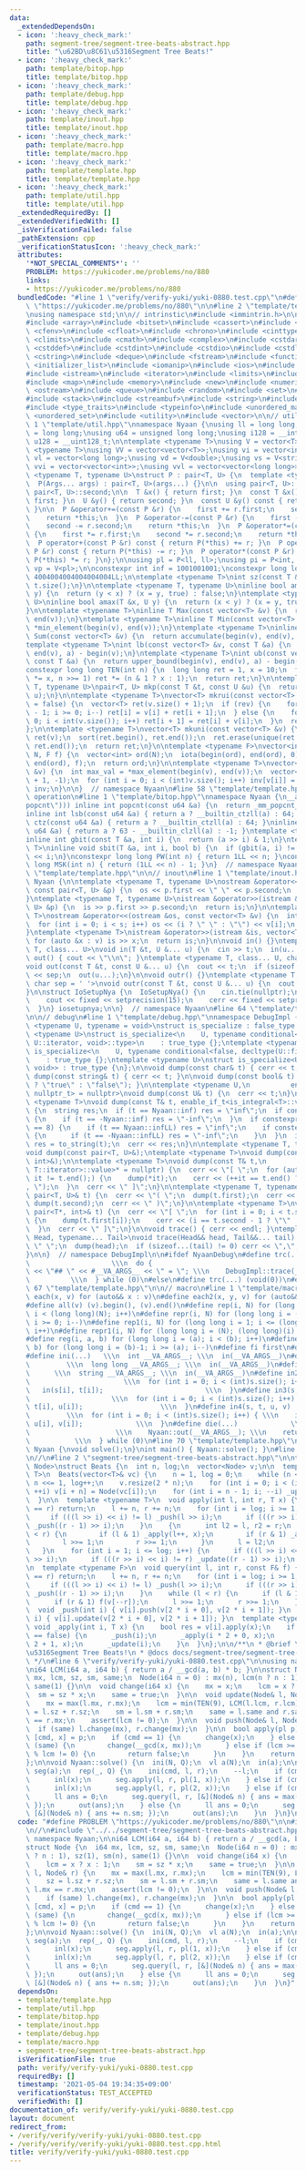 ```yaml
---
data:
  _extendedDependsOn:
  - icon: ':heavy_check_mark:'
    path: segment-tree/segment-tree-beats-abstract.hpp
    title: "\u62BD\u8C61\u5316Segment Tree Beats!"
  - icon: ':heavy_check_mark:'
    path: template/bitop.hpp
    title: template/bitop.hpp
  - icon: ':heavy_check_mark:'
    path: template/debug.hpp
    title: template/debug.hpp
  - icon: ':heavy_check_mark:'
    path: template/inout.hpp
    title: template/inout.hpp
  - icon: ':heavy_check_mark:'
    path: template/macro.hpp
    title: template/macro.hpp
  - icon: ':heavy_check_mark:'
    path: template/template.hpp
    title: template/template.hpp
  - icon: ':heavy_check_mark:'
    path: template/util.hpp
    title: template/util.hpp
  _extendedRequiredBy: []
  _extendedVerifiedWith: []
  _isVerificationFailed: false
  _pathExtension: cpp
  _verificationStatusIcon: ':heavy_check_mark:'
  attributes:
    '*NOT_SPECIAL_COMMENTS*': ''
    PROBLEM: https://yukicoder.me/problems/no/880
    links:
    - https://yukicoder.me/problems/no/880
  bundledCode: "#line 1 \"verify/verify-yuki/yuki-0880.test.cpp\"\n#define PROBLEM\
    \ \"https://yukicoder.me/problems/no/880\"\n\n#line 2 \"template/template.hpp\"\
    \nusing namespace std;\n\n// intrinstic\n#include <immintrin.h>\n\n#include <algorithm>\n\
    #include <array>\n#include <bitset>\n#include <cassert>\n#include <cctype>\n#include\
    \ <cfenv>\n#include <cfloat>\n#include <chrono>\n#include <cinttypes>\n#include\
    \ <climits>\n#include <cmath>\n#include <complex>\n#include <cstdarg>\n#include\
    \ <cstddef>\n#include <cstdint>\n#include <cstdio>\n#include <cstdlib>\n#include\
    \ <cstring>\n#include <deque>\n#include <fstream>\n#include <functional>\n#include\
    \ <initializer_list>\n#include <iomanip>\n#include <ios>\n#include <iostream>\n\
    #include <istream>\n#include <iterator>\n#include <limits>\n#include <list>\n\
    #include <map>\n#include <memory>\n#include <new>\n#include <numeric>\n#include\
    \ <ostream>\n#include <queue>\n#include <random>\n#include <set>\n#include <sstream>\n\
    #include <stack>\n#include <streambuf>\n#include <string>\n#include <tuple>\n\
    #include <type_traits>\n#include <typeinfo>\n#include <unordered_map>\n#include\
    \ <unordered_set>\n#include <utility>\n#include <vector>\n\n// utility\n#line\
    \ 1 \"template/util.hpp\"\nnamespace Nyaan {\nusing ll = long long;\nusing i64\
    \ = long long;\nusing u64 = unsigned long long;\nusing i128 = __int128_t;\nusing\
    \ u128 = __uint128_t;\n\ntemplate <typename T>\nusing V = vector<T>;\ntemplate\
    \ <typename T>\nusing VV = vector<vector<T>>;\nusing vi = vector<int>;\nusing\
    \ vl = vector<long long>;\nusing vd = V<double>;\nusing vs = V<string>;\nusing\
    \ vvi = vector<vector<int>>;\nusing vvl = vector<vector<long long>>;\n\ntemplate\
    \ <typename T, typename U>\nstruct P : pair<T, U> {\n  template <typename... Args>\n\
    \  P(Args... args) : pair<T, U>(args...) {}\n\n  using pair<T, U>::first;\n  using\
    \ pair<T, U>::second;\n\n  T &x() { return first; }\n  const T &x() const { return\
    \ first; }\n  U &y() { return second; }\n  const U &y() const { return second;\
    \ }\n\n  P &operator+=(const P &r) {\n    first += r.first;\n    second += r.second;\n\
    \    return *this;\n  }\n  P &operator-=(const P &r) {\n    first -= r.first;\n\
    \    second -= r.second;\n    return *this;\n  }\n  P &operator*=(const P &r)\
    \ {\n    first *= r.first;\n    second *= r.second;\n    return *this;\n  }\n\
    \  P operator+(const P &r) const { return P(*this) += r; }\n  P operator-(const\
    \ P &r) const { return P(*this) -= r; }\n  P operator*(const P &r) const { return\
    \ P(*this) *= r; }\n};\n\nusing pl = P<ll, ll>;\nusing pi = P<int, int>;\nusing\
    \ vp = V<pl>;\n\nconstexpr int inf = 1001001001;\nconstexpr long long infLL =\
    \ 4004004004004004004LL;\n\ntemplate <typename T>\nint sz(const T &t) {\n  return\
    \ t.size();\n}\n\ntemplate <typename T, typename U>\ninline bool amin(T &x, U\
    \ y) {\n  return (y < x) ? (x = y, true) : false;\n}\ntemplate <typename T, typename\
    \ U>\ninline bool amax(T &x, U y) {\n  return (x < y) ? (x = y, true) : false;\n\
    }\n\ntemplate <typename T>\ninline T Max(const vector<T> &v) {\n  return *max_element(begin(v),\
    \ end(v));\n}\ntemplate <typename T>\ninline T Min(const vector<T> &v) {\n  return\
    \ *min_element(begin(v), end(v));\n}\ntemplate <typename T>\ninline long long\
    \ Sum(const vector<T> &v) {\n  return accumulate(begin(v), end(v), 0LL);\n}\n\n\
    template <typename T>\nint lb(const vector<T> &v, const T &a) {\n  return lower_bound(begin(v),\
    \ end(v), a) - begin(v);\n}\ntemplate <typename T>\nint ub(const vector<T> &v,\
    \ const T &a) {\n  return upper_bound(begin(v), end(v), a) - begin(v);\n}\n\n\
    constexpr long long TEN(int n) {\n  long long ret = 1, x = 10;\n  for (; n; x\
    \ *= x, n >>= 1) ret *= (n & 1 ? x : 1);\n  return ret;\n}\n\ntemplate <typename\
    \ T, typename U>\npair<T, U> mkp(const T &t, const U &u) {\n  return make_pair(t,\
    \ u);\n}\n\ntemplate <typename T>\nvector<T> mkrui(const vector<T> &v, bool rev\
    \ = false) {\n  vector<T> ret(v.size() + 1);\n  if (rev) {\n    for (int i = int(v.size())\
    \ - 1; i >= 0; i--) ret[i] = v[i] + ret[i + 1];\n  } else {\n    for (int i =\
    \ 0; i < int(v.size()); i++) ret[i + 1] = ret[i] + v[i];\n  }\n  return ret;\n\
    };\n\ntemplate <typename T>\nvector<T> mkuni(const vector<T> &v) {\n  vector<T>\
    \ ret(v);\n  sort(ret.begin(), ret.end());\n  ret.erase(unique(ret.begin(), ret.end()),\
    \ ret.end());\n  return ret;\n}\n\ntemplate <typename F>\nvector<int> mkord(int\
    \ N, F f) {\n  vector<int> ord(N);\n  iota(begin(ord), end(ord), 0);\n  sort(begin(ord),\
    \ end(ord), f);\n  return ord;\n}\n\ntemplate <typename T>\nvector<int> mkinv(vector<T>\
    \ &v) {\n  int max_val = *max_element(begin(v), end(v));\n  vector<int> inv(max_val\
    \ + 1, -1);\n  for (int i = 0; i < (int)v.size(); i++) inv[v[i]] = i;\n  return\
    \ inv;\n}\n\n}  // namespace Nyaan\n#line 58 \"template/template.hpp\"\n\n// bit\
    \ operation\n#line 1 \"template/bitop.hpp\"\nnamespace Nyaan {\n__attribute__((target(\"\
    popcnt\"))) inline int popcnt(const u64 &a) {\n  return _mm_popcnt_u64(a);\n}\n\
    inline int lsb(const u64 &a) { return a ? __builtin_ctzll(a) : 64; }\ninline int\
    \ ctz(const u64 &a) { return a ? __builtin_ctzll(a) : 64; }\ninline int msb(const\
    \ u64 &a) { return a ? 63 - __builtin_clzll(a) : -1; }\ntemplate <typename T>\n\
    inline int gbit(const T &a, int i) {\n  return (a >> i) & 1;\n}\ntemplate <typename\
    \ T>\ninline void sbit(T &a, int i, bool b) {\n  if (gbit(a, i) != b) a ^= T(1)\
    \ << i;\n}\nconstexpr long long PW(int n) { return 1LL << n; }\nconstexpr long\
    \ long MSK(int n) { return (1LL << n) - 1; }\n}  // namespace Nyaan\n#line 61\
    \ \"template/template.hpp\"\n\n// inout\n#line 1 \"template/inout.hpp\"\nnamespace\
    \ Nyaan {\n\ntemplate <typename T, typename U>\nostream &operator<<(ostream &os,\
    \ const pair<T, U> &p) {\n  os << p.first << \" \" << p.second;\n  return os;\n\
    }\ntemplate <typename T, typename U>\nistream &operator>>(istream &is, pair<T,\
    \ U> &p) {\n  is >> p.first >> p.second;\n  return is;\n}\n\ntemplate <typename\
    \ T>\nostream &operator<<(ostream &os, const vector<T> &v) {\n  int s = (int)v.size();\n\
    \  for (int i = 0; i < s; i++) os << (i ? \" \" : \"\") << v[i];\n  return os;\n\
    }\ntemplate <typename T>\nistream &operator>>(istream &is, vector<T> &v) {\n \
    \ for (auto &x : v) is >> x;\n  return is;\n}\n\nvoid in() {}\ntemplate <typename\
    \ T, class... U>\nvoid in(T &t, U &... u) {\n  cin >> t;\n  in(u...);\n}\n\nvoid\
    \ out() { cout << \"\\n\"; }\ntemplate <typename T, class... U, char sep = ' '>\n\
    void out(const T &t, const U &... u) {\n  cout << t;\n  if (sizeof...(u)) cout\
    \ << sep;\n  out(u...);\n}\n\nvoid outr() {}\ntemplate <typename T, class... U,\
    \ char sep = ' '>\nvoid outr(const T &t, const U &... u) {\n  cout << t;\n  outr(u...);\n\
    }\n\nstruct IoSetupNya {\n  IoSetupNya() {\n    cin.tie(nullptr);\n    ios::sync_with_stdio(false);\n\
    \    cout << fixed << setprecision(15);\n    cerr << fixed << setprecision(7);\n\
    \  }\n} iosetupnya;\n\n}  // namespace Nyaan\n#line 64 \"template/template.hpp\"\
    \n\n// debug\n#line 1 \"template/debug.hpp\"\nnamespace DebugImpl {\n\ntemplate\
    \ <typename U, typename = void>\nstruct is_specialize : false_type {};\ntemplate\
    \ <typename U>\nstruct is_specialize<\n    U, typename conditional<false, typename\
    \ U::iterator, void>::type>\n    : true_type {};\ntemplate <typename U>\nstruct\
    \ is_specialize<\n    U, typename conditional<false, decltype(U::first), void>::type>\n\
    \    : true_type {};\ntemplate <typename U>\nstruct is_specialize<U, enable_if_t<is_integral<U>::value,\
    \ void>> : true_type {\n};\n\nvoid dump(const char& t) { cerr << t; }\n\nvoid\
    \ dump(const string& t) { cerr << t; }\n\nvoid dump(const bool& t) { cerr << (t\
    \ ? \"true\" : \"false\"); }\n\ntemplate <typename U,\n          enable_if_t<!is_specialize<U>::value,\
    \ nullptr_t> = nullptr>\nvoid dump(const U& t) {\n  cerr << t;\n}\n\ntemplate\
    \ <typename T>\nvoid dump(const T& t, enable_if_t<is_integral<T>::value>* = nullptr)\
    \ {\n  string res;\n  if (t == Nyaan::inf) res = \"inf\";\n  if constexpr (is_signed<T>::value)\
    \ {\n    if (t == -Nyaan::inf) res = \"-inf\";\n  }\n  if constexpr (sizeof(T)\
    \ == 8) {\n    if (t == Nyaan::infLL) res = \"inf\";\n    if constexpr (is_signed<T>::value)\
    \ {\n      if (t == -Nyaan::infLL) res = \"-inf\";\n    }\n  }\n  if (res.empty())\
    \ res = to_string(t);\n  cerr << res;\n}\n\ntemplate <typename T, typename U>\n\
    void dump(const pair<T, U>&);\ntemplate <typename T>\nvoid dump(const pair<T*,\
    \ int>&);\n\ntemplate <typename T>\nvoid dump(const T& t,\n          enable_if_t<!is_void<typename\
    \ T::iterator>::value>* = nullptr) {\n  cerr << \"[ \";\n  for (auto it = t.begin();\
    \ it != t.end();) {\n    dump(*it);\n    cerr << (++it == t.end() ? \"\" : \"\
    , \");\n  }\n  cerr << \" ]\";\n}\n\ntemplate <typename T, typename U>\nvoid dump(const\
    \ pair<T, U>& t) {\n  cerr << \"( \";\n  dump(t.first);\n  cerr << \", \";\n \
    \ dump(t.second);\n  cerr << \" )\";\n}\n\ntemplate <typename T>\nvoid dump(const\
    \ pair<T*, int>& t) {\n  cerr << \"[ \";\n  for (int i = 0; i < t.second; i++)\
    \ {\n    dump(t.first[i]);\n    cerr << (i == t.second - 1 ? \"\" : \", \");\n\
    \  }\n  cerr << \" ]\";\n}\n\nvoid trace() { cerr << endl; }\ntemplate <typename\
    \ Head, typename... Tail>\nvoid trace(Head&& head, Tail&&... tail) {\n  cerr <<\
    \ \" \";\n  dump(head);\n  if (sizeof...(tail) != 0) cerr << \",\";\n  trace(forward<Tail>(tail)...);\n\
    }\n\n}  // namespace DebugImpl\n\n#ifdef NyaanDebug\n#define trc(...)        \
    \                    \\\n  do {                                      \\\n    cerr\
    \ << \"## \" << #__VA_ARGS__ << \" = \"; \\\n    DebugImpl::trace(__VA_ARGS__);\
    \          \\\n  } while (0)\n#else\n#define trc(...) (void(0))\n#endif\n#line\
    \ 67 \"template/template.hpp\"\n\n// macro\n#line 1 \"template/macro.hpp\"\n#define\
    \ each(x, v) for (auto&& x : v)\n#define each2(x, y, v) for (auto&& [x, y] : v)\n\
    #define all(v) (v).begin(), (v).end()\n#define rep(i, N) for (long long i = 0;\
    \ i < (long long)(N); i++)\n#define repr(i, N) for (long long i = (long long)(N)-1;\
    \ i >= 0; i--)\n#define rep1(i, N) for (long long i = 1; i <= (long long)(N);\
    \ i++)\n#define repr1(i, N) for (long long i = (N); (long long)(i) > 0; i--)\n\
    #define reg(i, a, b) for (long long i = (a); i < (b); i++)\n#define regr(i, a,\
    \ b) for (long long i = (b)-1; i >= (a); i--)\n#define fi first\n#define se second\n\
    #define ini(...)   \\\n  int __VA_ARGS__; \\\n  in(__VA_ARGS__)\n#define inl(...)\
    \         \\\n  long long __VA_ARGS__; \\\n  in(__VA_ARGS__)\n#define ins(...)\
    \      \\\n  string __VA_ARGS__; \\\n  in(__VA_ARGS__)\n#define in2(s, t)    \
    \                       \\\n  for (int i = 0; i < (int)s.size(); i++) { \\\n \
    \   in(s[i], t[i]);                         \\\n  }\n#define in3(s, t, u)    \
    \                    \\\n  for (int i = 0; i < (int)s.size(); i++) { \\\n    in(s[i],\
    \ t[i], u[i]);                   \\\n  }\n#define in4(s, t, u, v)            \
    \         \\\n  for (int i = 0; i < (int)s.size(); i++) { \\\n    in(s[i], t[i],\
    \ u[i], v[i]);             \\\n  }\n#define die(...)             \\\n  do {  \
    \                     \\\n    Nyaan::out(__VA_ARGS__); \\\n    return;       \
    \           \\\n  } while (0)\n#line 70 \"template/template.hpp\"\n\nnamespace\
    \ Nyaan {\nvoid solve();\n}\nint main() { Nyaan::solve(); }\n#line 4 \"verify/verify-yuki/yuki-0880.test.cpp\"\
    \n//\n#line 2 \"segment-tree/segment-tree-beats-abstract.hpp\"\n\ntemplate <typename\
    \ Node>\nstruct Beats {\n  int n, log;\n  vector<Node> v;\n\n  template <typename\
    \ T>\n  Beats(vector<T>& vc) {\n    n = 1, log = 0;\n    while (n < (int)vc.size())\
    \ n <<= 1, log++;\n    v.resize(2 * n);\n    for (int i = 0; i < (int)vc.size();\
    \ ++i) v[i + n] = Node(vc[i]);\n    for (int i = n - 1; i; --i) _update(i);\n\
    \  }\n\n  template <typename T>\n  void apply(int l, int r, T x) {\n    if (l\
    \ == r) return;\n    l += n, r += n;\n    for (int i = log; i >= 1; i--) {\n \
    \     if (((l >> i) << i) != l) _push(l >> i);\n      if (((r >> i) << i) != r)\
    \ _push((r - 1) >> i);\n    }\n    {\n      int l2 = l, r2 = r;\n      while (l\
    \ < r) {\n        if (l & 1) _apply(l++, x);\n        if (r & 1) _apply(--r, x);\n\
    \        l >>= 1;\n        r >>= 1;\n      }\n      l = l2;\n      r = r2;\n \
    \   }\n    for (int i = 1; i <= log; i++) {\n      if (((l >> i) << i) != l) _update(l\
    \ >> i);\n      if (((r >> i) << i) != r) _update((r - 1) >> i);\n    }\n  }\n\
    \n  template <typename F>\n  void query(int l, int r, const F& f) {\n    if (l\
    \ == r) return;\n    l += n, r += n;\n    for (int i = log; i >= 1; i--) {\n \
    \     if (((l >> i) << i) != l) _push(l >> i);\n      if (((r >> i) << i) != r)\
    \ _push((r - 1) >> i);\n    }\n    while (l < r) {\n      if (l & 1) f(v[l++]);\n\
    \      if (r & 1) f(v[--r]);\n      l >>= 1;\n      r >>= 1;\n    }\n  }\n\n private:\n\
    \  void _push(int i) { v[i].push(v[2 * i + 0], v[2 * i + 1]); }\n  void _update(int\
    \ i) { v[i].update(v[2 * i + 0], v[2 * i + 1]); }\n  template <typename T>\n \
    \ void _apply(int i, T x) {\n    bool res = v[i].apply(x);\n    if (i < n && res\
    \ == false) {\n      _push(i);\n      _apply(i * 2 + 0, x);\n      _apply(i *\
    \ 2 + 1, x);\n      _update(i);\n    }\n  }\n};\n\n/**\n * @brief \u62BD\u8C61\
    \u5316Segment Tree Beats!\n * @docs docs/segment-tree/segment-tree-beats-abstract.md\n\
    \ */\n#line 6 \"verify/verify-yuki/yuki-0880.test.cpp\"\n\nusing namespace Nyaan;\n\
    \ni64 LCM(i64 a, i64 b) { return a / __gcd(a, b) * b; }\n\nstruct Node {\n  i64\
    \ mx, lcm, sz, sm, same;\n  Node(i64 n = 0) : mx(n), lcm(n ? n : 1), sz(1), sm(n),\
    \ same(1) {}\n\n  void change(i64 x) {\n    mx = x;\n    lcm = x ? x : 1;\n  \
    \  sm = sz * x;\n    same = true;\n  }\n\n  void update(Node& l, Node& r) {\n\
    \    mx = max(l.mx, r.mx);\n    lcm = min(TEN(9), LCM(l.lcm, r.lcm));\n    sz\
    \ = l.sz + r.sz;\n    sm = l.sm + r.sm;\n    same = l.same and r.same and l.mx\
    \ == r.mx;\n    assert(lcm != 0);\n  }\n\n  void push(Node& l, Node& r) {\n  \
    \  if (same) l.change(mx), r.change(mx);\n  }\n\n  bool apply(pl p) {\n    auto\
    \ [cmd, x] = p;\n    if (cmd == 1) {\n      change(x);\n    } else {\n      if\
    \ (same) {\n        change(__gcd(x, mx));\n      } else if (lcm >= TEN(9) or x\
    \ % lcm != 0) {\n        return false;\n      }\n    }\n    return true;\n  }\n\
    };\n\nvoid Nyaan::solve() {\n  ini(N, Q);\n  vl a(N);\n  in(a);\n\n  Beats<Node>\
    \ seg(a);\n  rep(_, Q) {\n    ini(cmd, l, r);\n    --l;\n    if (cmd == 1) {\n\
    \      inl(x);\n      seg.apply(l, r, pl(1, x));\n    } else if (cmd == 2) {\n\
    \      inl(x);\n      seg.apply(l, r, pl(2, x));\n    } else if (cmd == 3) {\n\
    \      ll ans = 0;\n      seg.query(l, r, [&](Node& n) { ans = max(n.mx, ans);\
    \ });\n      out(ans);\n    } else {\n      ll ans = 0;\n      seg.query(l, r,\
    \ [&](Node& n) { ans += n.sm; });\n      out(ans);\n    }\n  }\n}\n"
  code: "#define PROBLEM \"https://yukicoder.me/problems/no/880\"\n\n#include \"../../template/template.hpp\"\
    \n//\n#include \"../../segment-tree/segment-tree-beats-abstract.hpp\"\n\nusing\
    \ namespace Nyaan;\n\ni64 LCM(i64 a, i64 b) { return a / __gcd(a, b) * b; }\n\n\
    struct Node {\n  i64 mx, lcm, sz, sm, same;\n  Node(i64 n = 0) : mx(n), lcm(n\
    \ ? n : 1), sz(1), sm(n), same(1) {}\n\n  void change(i64 x) {\n    mx = x;\n\
    \    lcm = x ? x : 1;\n    sm = sz * x;\n    same = true;\n  }\n\n  void update(Node&\
    \ l, Node& r) {\n    mx = max(l.mx, r.mx);\n    lcm = min(TEN(9), LCM(l.lcm, r.lcm));\n\
    \    sz = l.sz + r.sz;\n    sm = l.sm + r.sm;\n    same = l.same and r.same and\
    \ l.mx == r.mx;\n    assert(lcm != 0);\n  }\n\n  void push(Node& l, Node& r) {\n\
    \    if (same) l.change(mx), r.change(mx);\n  }\n\n  bool apply(pl p) {\n    auto\
    \ [cmd, x] = p;\n    if (cmd == 1) {\n      change(x);\n    } else {\n      if\
    \ (same) {\n        change(__gcd(x, mx));\n      } else if (lcm >= TEN(9) or x\
    \ % lcm != 0) {\n        return false;\n      }\n    }\n    return true;\n  }\n\
    };\n\nvoid Nyaan::solve() {\n  ini(N, Q);\n  vl a(N);\n  in(a);\n\n  Beats<Node>\
    \ seg(a);\n  rep(_, Q) {\n    ini(cmd, l, r);\n    --l;\n    if (cmd == 1) {\n\
    \      inl(x);\n      seg.apply(l, r, pl(1, x));\n    } else if (cmd == 2) {\n\
    \      inl(x);\n      seg.apply(l, r, pl(2, x));\n    } else if (cmd == 3) {\n\
    \      ll ans = 0;\n      seg.query(l, r, [&](Node& n) { ans = max(n.mx, ans);\
    \ });\n      out(ans);\n    } else {\n      ll ans = 0;\n      seg.query(l, r,\
    \ [&](Node& n) { ans += n.sm; });\n      out(ans);\n    }\n  }\n}"
  dependsOn:
  - template/template.hpp
  - template/util.hpp
  - template/bitop.hpp
  - template/inout.hpp
  - template/debug.hpp
  - template/macro.hpp
  - segment-tree/segment-tree-beats-abstract.hpp
  isVerificationFile: true
  path: verify/verify-yuki/yuki-0880.test.cpp
  requiredBy: []
  timestamp: '2021-05-04 19:34:35+09:00'
  verificationStatus: TEST_ACCEPTED
  verifiedWith: []
documentation_of: verify/verify-yuki/yuki-0880.test.cpp
layout: document
redirect_from:
- /verify/verify/verify-yuki/yuki-0880.test.cpp
- /verify/verify/verify-yuki/yuki-0880.test.cpp.html
title: verify/verify-yuki/yuki-0880.test.cpp
---
```

